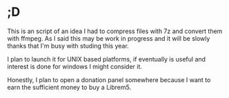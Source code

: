 # ;D

This is an script of an idea I had to compress files with 7z and convert them with ffmpeg. As I said this may be work in progress and it will be slowly thanks that I'm busy with studing this year.

I plan to launch it for UNIX based platforms, if eventually is useful and interest is done for windows I might consider it. 

Honestly, I plan to open a donation panel somewhere because I want to earn the sufficient money to buy a Librem5.
